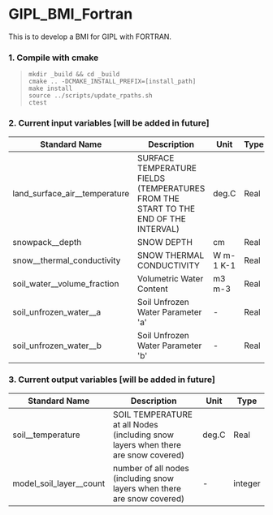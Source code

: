 # GIPL_BMI_Fortran
This is to develop a BMI for GIPL with FORTRAN.

### 1. Compile with cmake ###

> `mkdir _build && cd _build`  
> `cmake .. -DCMAKE_INSTALL_PREFIX=[install_path]`  
> `make install`  
> `source ../scripts/update_rpaths.sh`  
> `ctest`
> 

### 2. Current input variables [will be added in future]

| Standard Name                             | Description                                                                                                                       | Unit     | Type    |
|-------------------------------------------|-----------------------------------------------------------------------------------------------------------------------------------|----------|---------|
| land\_surface\_air\_\_temperature             | SURFACE TEMPERATURE FIELDS (TEMPERATURES FROM THE START TO THE END OF THE INTERVAL)                                               | deg.C    | Real    |
| snowpack\_\_depth                   | SNOW DEPTH                | cm     | Real |
| snow\_\_thermal\_conductivity                   | SNOW THERMAL CONDUCTIVITY                | W m-1 K-1    | Real |
| soil\_water\_\_volume\_fraction                   | Volumetric Water Content                | m3 m-3    | Real |
| soil\_unfrozen\_water\_\_a                  | Soil Unfrozen Water Parameter 'a'                | -    | Real |
| soil\_unfrozen\_water\_\_b                  | Soil Unfrozen Water Parameter 'b'                | -    | Real |

### 3. Current output variables [will be added in future]

| Standard Name                             | Description                                                                                                                       | Unit     | Type    |
|-------------------------------------------|-----------------------------------------------------------------------------------------------------------------------------------|----------|---------|
| soil\_\_temperature             | SOIL TEMPERATURE at all Nodes (including snow layers when there are snow covered)                                              | deg.C    | Real    |
| model\_soil\_layer\_\_count             | number of all nodes (including snow layers when there are snow covered)                                              | -    | integer    |

